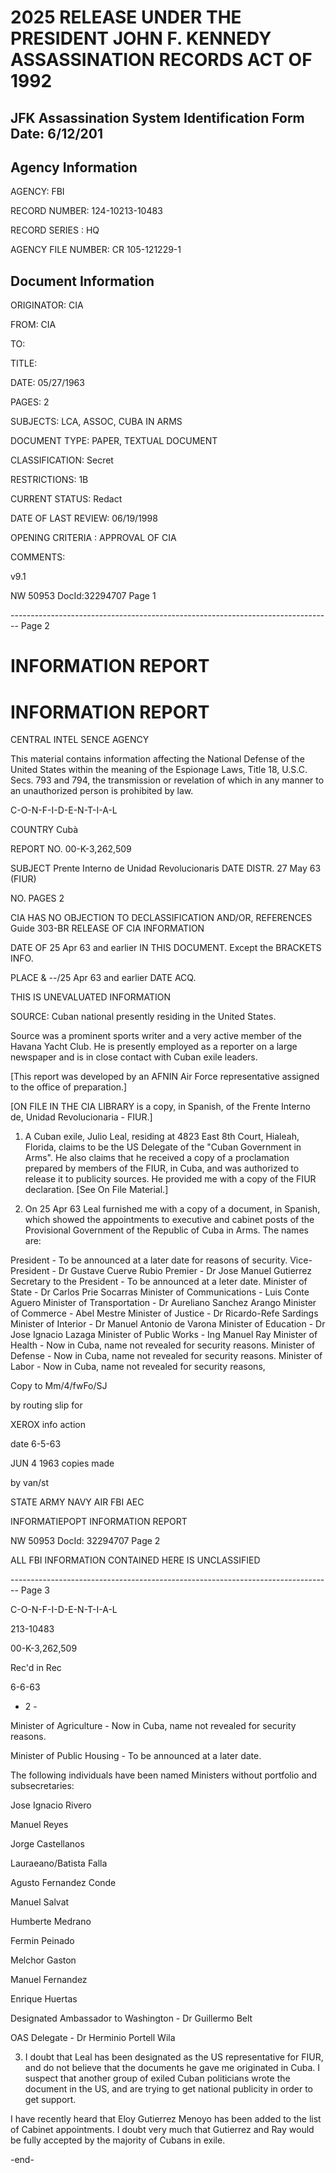 # 2025 RELEASE UNDER THE PRESIDENT JOHN F. KENNEDY ASSASSINATION RECORDS ACT OF 1992
## JFK Assassination System Identification Form Date: 6/12/201

## Agency Information

AGENCY: FBI

RECORD NUMBER: 124-10213-10483

RECORD SERIES : HQ

AGENCY FILE NUMBER: CR 105-121229-1

## Document Information

ORIGINATOR: CIA

FROM: CIA

TO:

TITLE:

DATE: 05/27/1963

PAGES: 2

SUBJECTS: LCA, ASSOC, CUBA IN ARMS

DOCUMENT TYPE: PAPER, TEXTUAL DOCUMENT

CLASSIFICATION: Secret

RESTRICTIONS: 1B

CURRENT STATUS: Redact

DATE OF LAST REVIEW: 06/19/1998

OPENING CRITERIA : APPROVAL OF CIA

COMMENTS:

v9.1

NW 50953 DocId:32294707 Page 1


-------------------------------------------------------------------------------- Page 2

# INFORMATION REPORT

# INFORMATION REPORT

CENTRAL INTEL SENCE AGENCY

This material contains information affecting the National Defense of the United States within the meaning of the Espionage Laws, Title 18, U.S.C. Secs. 793 and 794, the transmission or revelation of which in any manner to an unauthorized person is prohibited by law.

C-O-N-F-I-D-E-N-T-I-A-L

COUNTRY Cubà

REPORT NO. 00-K-3,262,509

SUBJECT Prente Interno de Unidad Revolucionaris DATE DISTR. 27 May 63
(FIUR)

NO. PAGES 2

CIA HAS NO OBJECTION TO
DECLASSIFICATION AND/OR, REFERENCES Guide 303-BR
RELEASE OF CIA INFORMATION

DATE OF 25 Apr 63 and earlier IN THIS DOCUMENT. Except the BRACKETS
INFO.

PLACE & --/25 Apr 63 and earlier
DATE ACQ.

THIS IS UNEVALUATED INFORMATION

SOURCE: Cuban national presently residing in the United States.

Source was a prominent sports writer and a very active member of the Havana Yacht Club. He is presently employed as a reporter on a large newspaper and is in close contact with Cuban exile leaders.

[This report was developed by an AFNIN Air Force representative assigned to the office of preparation.]

[ON FILE IN THE CIA LIBRARY is a copy, in Spanish, of the Frente Interno de, Unidad Revolucionaria - FIUR.]

1. A Cuban exile, Julio Leal, residing at 4823 East 8th Court, Hialeah, Florida, claims to be the US Delegate of the "Cuban Government in Arms". He also claims that he received a copy of a proclamation prepared by members of the FIUR, in Cuba, and was authorized to release it to publicity sources. He provided me with a copy of the FIUR declaration. [See On File Material.]

2. On 25 Apr 63 Leal furnished me with a copy of a document, in Spanish, which showed the appointments to executive and cabinet posts of the Provisional Government of the Republic of Cuba in Arms. The names are:

President - To be announced at a later date for reasons of security.
Vice-President - Dr Gustave Cuerve Rubio
Premier - Dr Jose Manuel Gutierrez
Secretary to the President - To be announced at a leter date.
Minister of State - Dr Carlos Prie Socarras
Minister of Communications - Luis Conte Aguero
Minister of Transportation - Dr Aureliano Sanchez Arango
Minister of Commerce - Abel Mestre
Minister of Justice - Dr Ricardo-Refe Sardings
Minister of Interior - Dr Manuel Antonio de Varona
Minister of Education - Dr Jose Ignacio Lazaga
Minister of Public Works - Ing Manuel Ray
Minister of Health - Now in Cuba, name not revealed for security reasons.
Minister of Defense - Now in Cuba, name not revealed for security reasons.
Minister of Labor - Now in Cuba, name not revealed for security reasons,

Copy to Mm/4/fwFo/SJ

by routing slip for

XEROX info action

date 6-5-63

JUN 4 1963 copies made

by van/st

STATE ARMY NAVY AIR FBI AEC

INFORMATIEPOPT INFORMATION REPORT

NW 50953 DocId: 32294707 Page 2

ALL FBI INFORMATION CONTAINED
HERE IS UNCLASSIFIED


-------------------------------------------------------------------------------- Page 3

C-O-N-F-I-D-E-N-T-I-A-L

213-10483

00-K-3,262,509

Rec'd in Rec

6-6-63

- 2 -

Minister of Agriculture - Now in Cuba, name not revealed for security reasons.

Minister of Public Housing - To be announced at a later date.

The following individuals have been named Ministers without portfolio and subsecretaries:

Jose Ignacio Rivero

Manuel Reyes

Jorge Castellanos

Lauraeano/Batista Falla

Agusto Fernandez Conde

Manuel Salvat

Humberte Medrano

Fermin Peinado

Melchor Gaston

Manuel Fernandez

Enrique Huertas

Designated Ambassador to Washington - Dr Guillermo Belt

OAS Delegate - Dr Herminio Portell Wila

3.  I doubt that Leal has been designated as the US representative for FIUR, and do not believe that the documents he gave me originated in Cuba. I suspect that another group of exiled Cuban politicians wrote the document in the US, and are trying to get national publicity in order to get support.

I have recently heard that Eloy Gutierrez Menoyo has been added to the list of Cabinet appointments. I doubt very much that Gutierrez and Ray would be fully accepted by the majority of Cubans in exile.

-end-
